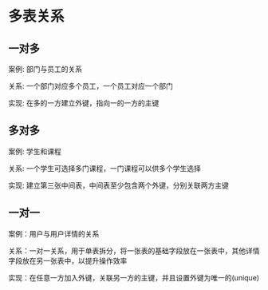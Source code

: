 # 多表关系

## 一对多

案例: 部门与员工的关系

关系: 一个部门对应多个员工，一个员工对应一个部门

实现: 在多的一方建立外键，指向一的一方的主键

## 多对多

案例: 学生和课程

关系: 一个学生可选择多门课程，一门课程可以供多个学生选择

实现: 建立第三张中间表，中间表至少包含两个外键，分别关联两方主键

## 一对一

案例：用户与用户详情的关系

关系：一对一关系，用于单表拆分，将一张表的基础字段放在一张表中，其他详情字段放在另一张表中，以提升操作效率

实现：在任意一方加入外键，关联另一方的主键，并且设置外键为唯一的(unique)
